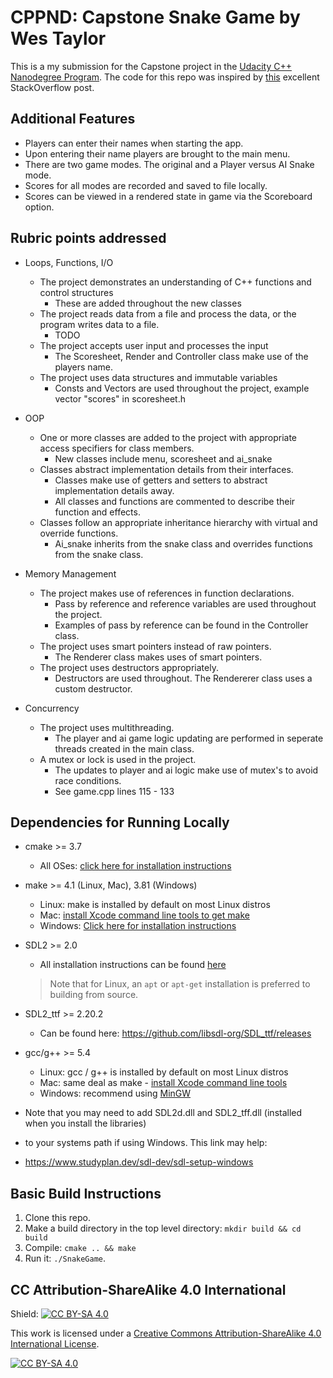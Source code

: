 # CPPND: Capstone Snake Game by Wes Taylor

This is a my submission for the Capstone project in the [Udacity C++ Nanodegree Program](https://www.udacity.com/course/c-plus-plus-nanodegree--nd213). The code for this repo was inspired by [this](https://codereview.stackexchange.com/questions/212296/snake-game-in-c-with-sdl) excellent StackOverflow post.

## Additional Features
* Players can enter their names when starting the app.
* Upon entering their name players are brought to the main menu.
* There are two game modes. The original and a Player versus AI Snake mode.
* Scores for all modes are recorded and saved to file locally.
* Scores can be viewed in a rendered state in game via the Scoreboard option.

## Rubric points addressed
* Loops, Functions, I/O
  * The project demonstrates an understanding of C++ functions and control structures
    * These are added throughout the new classes
  * The project reads data from a file and process the data, or the program writes data to a file.
    * TODO
  * The project accepts user input and processes the input
    * The Scoresheet, Render and Controller class make use of the players name.
  * The project uses data structures and immutable variables
    * Consts and Vectors are used throughout the project, example vector "scores" in scoresheet.h

* OOP
  * One or more classes are added to the project with appropriate access specifiers for class members.
    * New classes include menu, scoresheet and ai_snake
  * Classes abstract implementation details from their interfaces.
    * Classes make use of getters and setters to abstract implementation details away. 
    * All classes and functions are commented to describe their function and effects.
  * Classes follow an appropriate inheritance hierarchy with virtual and override functions.
    * Ai_snake inherits from the snake class and overrides functions from the snake class.

* Memory Management
  * The project makes use of references in function declarations.
    * Pass by reference and reference variables are used throughout the project. 
    * Examples of pass by reference can be found in the Controller class.
  * The project uses smart pointers instead of raw pointers.
    * The Renderer class makes uses of smart pointers.
  * The project uses destructors appropriately.
    * Destructors are used throughout. The Rendererer class uses a custom destructor.

* Concurrency
  * The project uses multithreading.
    * The player and ai game logic updating are performed in seperate threads created in the main class.
  * A mutex or lock is used in the project.
    * The updates to player and ai logic make use of mutex's to avoid race conditions. 
    * See game.cpp lines 115 - 133

## Dependencies for Running Locally
* cmake >= 3.7
  * All OSes: [click here for installation instructions](https://cmake.org/install/)
* make >= 4.1 (Linux, Mac), 3.81 (Windows)
  * Linux: make is installed by default on most Linux distros
  * Mac: [install Xcode command line tools to get make](https://developer.apple.com/xcode/features/)
  * Windows: [Click here for installation instructions](http://gnuwin32.sourceforge.net/packages/make.htm)
* SDL2 >= 2.0
  * All installation instructions can be found [here](https://wiki.libsdl.org/Installation)
  >Note that for Linux, an `apt` or `apt-get` installation is preferred to building from source.
* SDL2_ttf >= 2.20.2
  * Can be found here: https://github.com/libsdl-org/SDL_ttf/releases
* gcc/g++ >= 5.4
  * Linux: gcc / g++ is installed by default on most Linux distros
  * Mac: same deal as make - [install Xcode command line tools](https://developer.apple.com/xcode/features/)
  * Windows: recommend using [MinGW](http://www.mingw.org/)

* Note that you may need to add SDL2d.dll and SDL2_tff.dll (installed when you install the libraries)
* to your systems path if using Windows. This link may help:
* https://www.studyplan.dev/sdl-dev/sdl-setup-windows

## Basic Build Instructions

1. Clone this repo.
2. Make a build directory in the top level directory: `mkdir build && cd build`
3. Compile: `cmake .. && make`
4. Run it: `./SnakeGame`.


## CC Attribution-ShareAlike 4.0 International


Shield: [![CC BY-SA 4.0][cc-by-sa-shield]][cc-by-sa]

This work is licensed under a
[Creative Commons Attribution-ShareAlike 4.0 International License][cc-by-sa].

[![CC BY-SA 4.0][cc-by-sa-image]][cc-by-sa]

[cc-by-sa]: http://creativecommons.org/licenses/by-sa/4.0/
[cc-by-sa-image]: https://licensebuttons.net/l/by-sa/4.0/88x31.png
[cc-by-sa-shield]: https://img.shields.io/badge/License-CC%20BY--SA%204.0-lightgrey.svg
